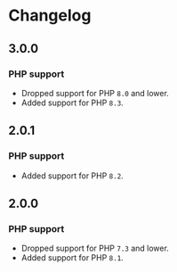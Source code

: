 # Changelog

## 3.0.0

### PHP support

- Dropped support for PHP `8.0` and lower.
- Added support for PHP `8.3`.

## 2.0.1

### PHP support

- Added support for PHP `8.2`.

## 2.0.0

### PHP support

- Dropped support for PHP `7.3` and lower.
- Added support for PHP `8.1`.
